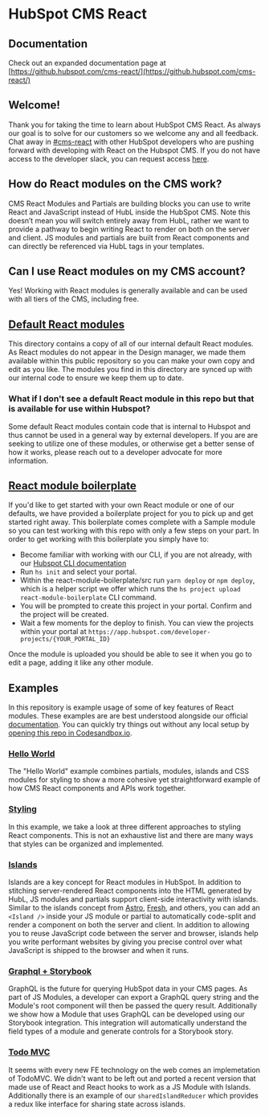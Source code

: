 # HubSpot CMS React

## Documentation

Check out an expanded documentation page at [https://github.hubspot.com/cms-react/](https://github.hubspot.com/cms-react/)

## Welcome!

Thank you for taking the time to learn about HubSpot CMS React. As always our goal is to solve for our customers so we welcome any and all feedback. Chat away in [\#cms-react](https://hubspotdev.slack.com/archives/C04AY1H2204) with other HubSpot developers who are pushing forward with developing with React on the Hubspot CMS. If you do not have access to the developer slack, you can request access [here](https://developers.hubspot.com/slack).

## How do React modules on the CMS work?

CMS React Modules and Partials are building blocks you can use to write React and JavaScript instead of HubL inside the HubSpot CMS. Note this doesn’t mean you will switch entirely away from HubL, rather we want to provide a pathway to begin writing React to render on both on the server and client. JS modules and partials are built from React components and can directly be referenced via HubL tags in your templates.

## Can I use React modules on my CMS account?

Yes! Working with React modules is generally available and can be used with all tiers of the CMS, including free.

## [Default React modules](default-react-modules)

This directory contains a copy of all of our internal default React modules. As React modules do not appear in the Design manager, we made them available within this public repository so you can make your own copy and edit as you like. The modules you find in this directory are synced up with our internal code to ensure we keep them up to date.

### What if I don't see a default React module in this repo but that is available for use within Hubspot?
Some default React modules contain code that is internal to Hubspot and thus cannot be used in a general way by external developers. If you are are seeking to utilize one of these modules, or otherwise get a better sense of how it works, please reach out to a developer advocate for more information.

## [React module boilerplate](react-module-boilerplate)

If you'd like to get started with your own React module or one of our defaults, we have provided a boilerplate project for you to pick up and get started right away. This boilerplate comes complete with a Sample module so you can test working with this repo with only a few steps on your part. In order to get working with this boilerplate you simply have to:

- Become familiar with working with our CLI, if you are not already, with our [Hubspot CLI documentation](https://developers.hubspot.com/docs/cms/guides/getting-started)
- Run `hs init` and select your portal.
- Within the react-module-boilerplate/src run `yarn deploy` or `npm deploy`, which is a helper script we offer which runs the `hs project upload react-module-boilerplate` CLI command.
- You will be prompted to create this project in your portal. Confirm and the project will be created.
- Wait a few moments for the deploy to finish. You can view the projects within your portal at `https://app.hubspot.com/developer-projects/{YOUR_PORTAL_ID}`

Once the module is uploaded you should be able to see it when you go to edit a page, adding it like any other module.

## Examples

In this repository is example usage of some of key features of React modules. These examples are are best understood alongside our official [documentation](docs). You can quickly try things out without any local setup by [opening this repo in Codesandbox.io](https://codesandbox.io/p/sandbox/stoic-pateu-g20chg?file=%2Fcms-react%2FREADME.md).

### [Hello World](examples/hello-world)

The "Hello World" example combines partials, modules, islands and CSS modules for styling to show a more cohesive yet straightforward example of how CMS React components and APIs work together.

### [Styling](examples/styling)

In this example, we take a look at three different approaches to styling React components. This is not an exhaustive list and there are many ways that styles can be organized and implemented.

### [Islands](examples/islands)

Islands are a key concept for React modules in HubSpot. In addition to stitching server-rendered React components into the HTML generated by HubL, JS modules and partials support client-side interactivity with islands. Similar to the islands concept from [Astro](https://astro.build/), [Fresh](https://fresh.deno.dev/), and others, you can add an `<Island />` inside your JS module or partial to automatically code-split and render a component on both the server and client. In addition to allowing you to reuse JavaScript code between the server and browser, islands help you write performant websites by giving you precise control over what JavaScript is shipped to the browser and when it runs.

### [Graphql + Storybook](examples/graphql-storybook)

GraphQL is the future for querying HubSpot data in your CMS pages. As part of JS Modules, a developer can export a GraphQL query string and the Module's root component will then be passed the query result. Additionally we show how a Module that uses GraphQL can be developed using our Storybook integration. This integration will automatically understand the field types of a module and generate controls for a Storybook story.

### [Todo MVC](examples/todo-mvc)

It seems with every new FE technology on the web comes an implemetation of TodoMVC. We didn't want to be left out and ported a recent version that made use of React and React hooks to work as a JS Module with Islands. Additionally there is an example of our `sharedIslandReducer` which provides a redux like interface for sharing state across islands.

